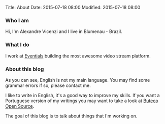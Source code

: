 Title: About
Date: 2015-07-18 08:00
Modified: 2015-07-18 08:00

### Who I am

Hi, I'm Alexandre Vicenzi and I live in Blumenau - Brazil.

### What I do

I work at [Eventials](https://www.eventials.com/en/) building the most awesome video stream platform.

### About this blog

As you can see, English is not my main language. You may find some grammar errors if so, please contact me.

I like to write in English, it's a good way to improve my skills. If you want a Portuguese version of my writings you may want to take a look at [Buteco Open Source](http://blog.butecopensource.org/author/alexandrevicenzi/).

The goal of this blog is to talk about things that I'm working on.
